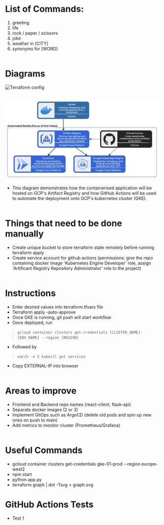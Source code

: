 # List of Commands:
1. greeting
2. life
3. rock / paper / scissors
4. joke
5. weather in [CITY]
6. synonyms for [WORD]
<br></br>


# Diagrams
<img src="media/images/graph.svg" alt="Terraform config" width="auto" height="200">
<br></br>

![](media/images/model.png)
- This diagram demonstrates how the containerised application will be hosted on GCP's Artifact Registry and how GitHub Actions will be used to automate the deployment onto GCP's kubernetes cluster (GKE).
<br></br>


# Things that need to be done manually
- Create unique bucket to store terraform state remotely before running terraform apply
- Create service account for github actions (permissions: give the repo containing docker image 'Kubernetes Engine Developer' role, assign 'Artificant Registry Repository Administrator' role to the project)
<br></br>


# Instructions
- Enter desired values into terraform.tfvars file
- Terraform apply -auto-approve
- Once GKE is running, git push will start workflow
- Once deployed, run
> `gcloud container clusters get-credentials [CLUSTER_NAME]-[ENV_NAME] --region [REGION]`
- Followed by
> `watch -n 5 kubectl get services`
- Copy EXTERNAL-IP into browser
<br></br>


# Areas to improve
- Frontend and Backend repo names (react-client, flask-api)
- Separate docker images (2 or 3)
- Implement GitOps such as ArgoCD (delete old pods and spin up new ones on push to main)
- Add metrics to monitor cluster (Prometheus/Grafana)
<br></br>


# Useful Commands
- gcloud container clusters get-credentials gke-01-prod --region europe-west2
- npm start
- python app.py
- terraform graph | dot -Tsvg > graph.svg

# GitHub Actions Tests
- Test 1